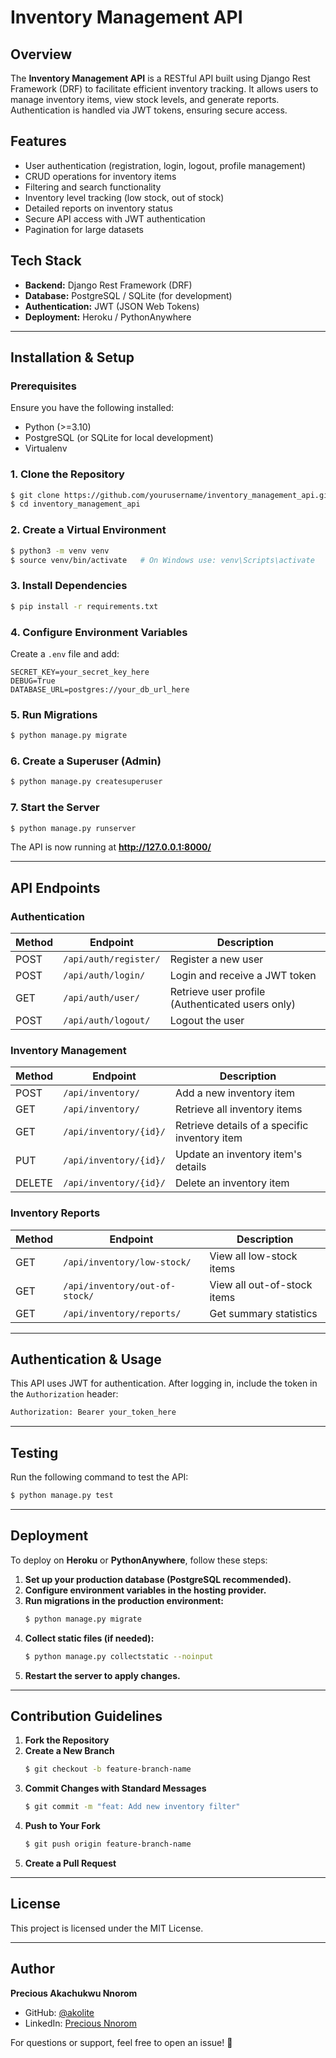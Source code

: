 # Inventory Management API

## Overview
The **Inventory Management API** is a RESTful API built using Django Rest Framework (DRF) to facilitate efficient inventory tracking. It allows users to manage inventory items, view stock levels, and generate reports. Authentication is handled via JWT tokens, ensuring secure access.

## Features
- User authentication (registration, login, logout, profile management)
- CRUD operations for inventory items
- Filtering and search functionality
- Inventory level tracking (low stock, out of stock)
- Detailed reports on inventory status
- Secure API access with JWT authentication
- Pagination for large datasets

## Tech Stack
- **Backend:** Django Rest Framework (DRF)
- **Database:** PostgreSQL / SQLite (for development)
- **Authentication:** JWT (JSON Web Tokens)
- **Deployment:** Heroku / PythonAnywhere

---

## Installation & Setup

### Prerequisites
Ensure you have the following installed:
- Python (>=3.10)
- PostgreSQL (or SQLite for local development)
- Virtualenv

### 1. Clone the Repository
```sh
$ git clone https://github.com/yourusername/inventory_management_api.git
$ cd inventory_management_api
```

### 2. Create a Virtual Environment
```sh
$ python3 -m venv venv
$ source venv/bin/activate   # On Windows use: venv\Scripts\activate
```

### 3. Install Dependencies
```sh
$ pip install -r requirements.txt
```

### 4. Configure Environment Variables
Create a `.env` file and add:
```
SECRET_KEY=your_secret_key_here
DEBUG=True
DATABASE_URL=postgres://your_db_url_here
```

### 5. Run Migrations
```sh
$ python manage.py migrate
```

### 6. Create a Superuser (Admin)
```sh
$ python manage.py createsuperuser
```

### 7. Start the Server
```sh
$ python manage.py runserver
```
The API is now running at **http://127.0.0.1:8000/**

---

## API Endpoints

### **Authentication**
| Method | Endpoint | Description |
|--------|---------|-------------|
| POST | `/api/auth/register/` | Register a new user |
| POST | `/api/auth/login/` | Login and receive a JWT token |
| GET | `/api/auth/user/` | Retrieve user profile (Authenticated users only) |
| POST | `/api/auth/logout/` | Logout the user |

### **Inventory Management**
| Method | Endpoint | Description |
|--------|---------|-------------|
| POST | `/api/inventory/` | Add a new inventory item |
| GET | `/api/inventory/` | Retrieve all inventory items |
| GET | `/api/inventory/{id}/` | Retrieve details of a specific inventory item |
| PUT | `/api/inventory/{id}/` | Update an inventory item's details |
| DELETE | `/api/inventory/{id}/` | Delete an inventory item |

### **Inventory Reports**
| Method | Endpoint | Description |
|--------|---------|-------------|
| GET | `/api/inventory/low-stock/` | View all low-stock items |
| GET | `/api/inventory/out-of-stock/` | View all out-of-stock items |
| GET | `/api/inventory/reports/` | Get summary statistics |

---

## Authentication & Usage
This API uses JWT for authentication. After logging in, include the token in the `Authorization` header:
```sh
Authorization: Bearer your_token_here
```

---

## Testing
Run the following command to test the API:
```sh
$ python manage.py test
```

---

## Deployment
To deploy on **Heroku** or **PythonAnywhere**, follow these steps:
1. **Set up your production database (PostgreSQL recommended).**
2. **Configure environment variables in the hosting provider.**
3. **Run migrations in the production environment:**
   ```sh
   $ python manage.py migrate
   ```
4. **Collect static files (if needed):**
   ```sh
   $ python manage.py collectstatic --noinput
   ```
5. **Restart the server to apply changes.**

---

## Contribution Guidelines
1. **Fork the Repository**
2. **Create a New Branch**
   ```sh
   $ git checkout -b feature-branch-name
   ```
3. **Commit Changes with Standard Messages**
   ```sh
   $ git commit -m "feat: Add new inventory filter"
   ```
4. **Push to Your Fork**
   ```sh
   $ git push origin feature-branch-name
   ```
5. **Create a Pull Request**

---

## License
This project is licensed under the MIT License.

---

## Author
**Precious Akachukwu Nnorom**
- GitHub: [@akolite](https://github.com/akolite)
- LinkedIn: [Precious Nnorom](https://linkedin.com/in/precious-nnorom)

For questions or support, feel free to open an issue! 🚀

